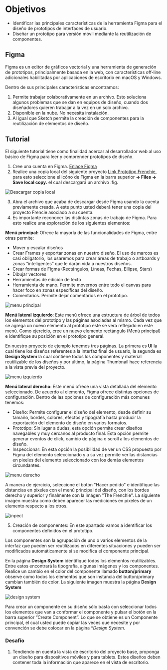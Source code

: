 
# Objetivos
* Identificar las principales características de la herramienta Figma para el diseño de prototipos de interfaces de usuario.
* Diseñar un prototipo para versión móvil mediante la reutilización de componentes.


## Figma
Figma es un editor de gráficos vectorial y una herramienta de generación de prototipos, principalmente basada en la web, con características off-line adicionales habilitadas por aplicaciones de escritorio en macOS y Windows.

Dentro de sus principales características encontramos:
1. Permite trabajar colaborativamente en un archivo. Esto soluciona algunos problemas que se dan en equipos de diseño, cuando dos diseñadores quieren trabajar a la vez en un solo archivo.
2. Disponible en la nube. No necesita instalación.
3. Al igual que Sketch permite la creación de componentes para la reutilización de elementos de diseño.


## Tutorial

El siguiente tutorial tiene como finalidad acercar al desarrollador web al uso básico de Figma para leer y comprender prototipos de diseño.

1. Cree una cuenta en Figma. [Enlace Figma](https://www.figma.com/) 
2. Realice una copia local del siguiente proyecto [Link Prototipo Frenchie](https://www.figma.com/file/ZJS9WanXUVNaa2jl0W0fI5/Figma-para-Frontends?node-id=1%3A2), para esto seleccione el icóno de Figma en la barra superior **-> Files -> Save local copy.** el cual descargará un archivo .fig.

![Descargar copia local](https://i.imgur.com/Y50k48ll.png)

3. Abra el archivo que acaba de descargar desde Figma usando la cuenta previamente creada. A este punto usted deberá tener una copia del proyecto Frencie asociado a su cuenta.
4. Es importante reconocer las distintas zonas de trabajo de Figma. Para esto realice una exploración de los siguientes elementos: 

**Menú principal:** Ofrece la mayoría de las funcionalidades de Figma, entre otras permite:

* Mover y escalar diseños
* Crear Frames y exportar zonas en nuestro diseño. El uso de marcos es casi obligatorio, los usaremos para crear áreas de trabajo o artboards y zonas “inteligentes” que le darán vida a nuestros diseños. 
* Crear formas de Figma (Rectángulos, Líneas, Fechas, Ellipse, Stars)
* Dibujar vectores 
* Herramientas de edición de texto
* Herramienta de mano. Permite movernos entre todo el canvas para hacer foco en zonas específicas del diseño. 
* Comentarios. Permite dejar comentarios en el prototipo. 

![menu principal](https://i.imgur.com/7uXjispl.png)


**Menú lateral izquierdo**: Este menú ofrece una estructura de árbol de todos los elementos del prototipo y las páginas asociadas al mismo. Cada vez que se agrega un nuevo elemento al prototipo este se verá reflejado en este menú. Como ejercicio, cree un nuevo elemento rectángulo (Menú principal) e identifique su posición en el prototipo general. 

En nuestro proyecto de ejemplo tenemos tres páginas. La primera es **UI** la cual tiene los diseños referentes a la interfaz final de usuario, la segunda es **Design System** la cual contiene todos los componentes y material reutilizable de los diseños y por último, la página Thumbnail hace referencia a la vista previa del proyecto.

![menu izquierdo](https://i.imgur.com/pGjlOYol.png)

**Menú lateral derecho**: Este menú ofrece una vista detallada del elemento seleccionado. De acuerdo al elemento, Figma ofrece distintas opciones de configuración. Dentro de las opciones de configuración más comunes tenemos:

* Diseño: Permite configurar el diseño del elemento, desde definir su tamaño, bordes, colores, efectos y tipografía hasta producir la exportación del elemento de diseño en varios formatos.
* Prototipo: Sin lugar a dudas, esta opción permite crear diseños navegables y muy cercanos al producto final. Esta opción permite generar eventos de click, cambio de página o scroll a los elementos de diseño.
* Inspeccionar: En esta opción la posibilidad de ver un CSS propuesto por Figma del elemento seleccionado y a su vez permite ver las distancias en pixeles del elemento seleccionado con los demás elementos circundantes. 

![menu derecho](https://i.imgur.com/qgLFnCul.png)

A manera de ejercicio, seleccione el botón "Hacer pedido" e identifique las distancias en pixeles con el menú principal del diseño, con los bordes derecho y superior y finalmente con la imágen "The Frenchie". La siguiente imagen muestra como deben aparecer las mediciones en pixeles de un elemento respecto a los otros.

![inpect](https://i.imgur.com/Pystm9Il.png)

5. Creación de componentes: En este apartado vamos a identificar los componentes definidos en el prototipo.

Los componentes son la agrupación de uno o varios elementos de la interfaz que pueden ser reutilizados en diferentes situaciones y pueden ser modificados automáticamente si se modifica el componente principal.

En la página **Design System** identifique todos los elementos reutilizables. Entre estos encontrará la tipografía, algunas imágenes y los componentes. Realice un cambio en el color del componente llamado **button/primary** observe como todos los elementos que son instancia del button/primary cambian también de color. La siguiente imagen muestra la página **Design System**

![design system](https://i.imgur.com/7SHhTP2l.png)

Para crear un componente en su diseño sólo basta con seleccionar todos los elementos que van a conformar el componente y pulsar el botón en la barra superior “Create Component”. Lo que se obtiene es un Componente principal, el cual usted puede copiar las veces que necesite y por convención se debe colocar en la página **Design System*.


### Desafío
1. Tendiendo en cuenta la vista de escritorio del proyecto base, proponga un diseño para dispositivos móviles y para tablets. Estos diseños deben contener toda la información que aparece en el vista de escritorio.















 
 